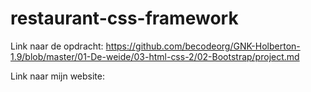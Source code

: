 # restaurant-css-framework
Link naar de opdracht:  https://github.com/becodeorg/GNK-Holberton-1.9/blob/master/01-De-weide/03-html-css-2/02-Bootstrap/project.md

Link naar mijn website:  
